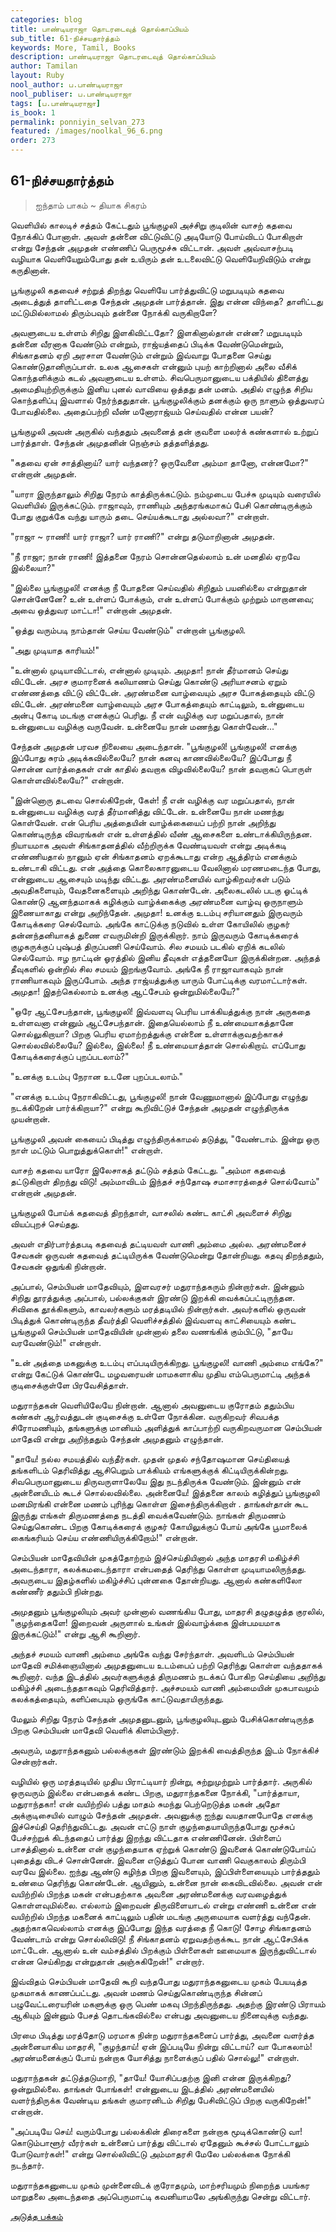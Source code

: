 ```yaml
---
categories: blog
title: பாண்டியராஜா தொடரடைவுத் தொல்காப்பியம்
sub_title: 61-நிச்சயதார்த்தம்
keywords: More, Tamil, Books
description: பாண்டியராஜா தொடரடைவுத் தொல்காப்பியம்
author: Tamilan
layout: Ruby
nool_author: ப.பாண்டியராஜா
nool_publiser: ப.பாண்டியராஜா
tags: [ப.பாண்டியராஜா]
is_book: 1
permalink: ponniyin_selvan_273
featured: /images/noolkal_96_6.png
order: 273
---
```



## 61-நிச்சயதார்த்தம்

> ஐந்தாம் பாகம் ~ தியாக சிகரம்

வெளியில் காலடிச் சத்தம் கேட்டதும் பூங்குழலி அச்சிறு குடிலின் வாசற் கதவை நோக்கிப் போனாள். அவள் தன்னை விட்டுவிட்டு அடியோடு போய்விடப் போகிறாள் என்று சேந்தன் அமுதன் எண்ணிப் பெருமூச்சு விட்டான். அவள் அவ்வாசற்படி வழியாக வெளியேறும்போது தன் உயிரும் தன் உடலைவிட்டு வெளியேறிவிடும் என்று கருதினான்.

பூங்குழலி கதவைச் சற்றுத் திறந்து வெளியே பார்த்துவிட்டு மறுபடியும் கதவை அடைத்துத் தாளிட்டதை சேந்தன் அமுதன் பார்த்தான். இது என்ன விந்தை? தாளிட்டது மட்டுமில்லாமல் திரும்பவும் தன்னை நோக்கி வருகிறாளே?

அவளுடைய உள்ளம் சிறிது இளகிவிட்டதோ? இளகினால்தான் என்ன? மறுபடியும் தன்னை வீரனாக வேண்டும் என்றும், ராஜ்யத்தைப் பிடிக்க வேண்டுமென்றும், சிங்காதனம் ஏறி அரசாள வேண்டும் என்றும் இவ்வாறு போதனை செய்து கொண்டுதானிருப்பாள். உலக ஆசைகள் என்னும் புயற் காற்றினால் அலை வீசிக் கொந்தளிக்கும் கடல் அவளுடைய உள்ளம். சிவபெருமானுடைய பக்தியில் திளைத்து அமைதியுற்றிருக்கும் இனிய புனல் வாவியை ஒத்தது தன் மனம். அதில் எழுந்த சிறிய கொந்தளிப்பு இவளால் நேர்ந்ததுதான். பூங்குழலிக்கும் தனக்கும் ஒரு நாளும் ஒத்துவரப் போவதில்லை. அதைப்பற்றி வீண் மனோராஜ்யம் செய்வதில் என்ன பயன்?

பூங்குழலி அவன் அருகில் வந்ததும் அவனைத் தன் குவளை மலர்க் கண்களால் உற்றுப் பார்த்தாள். சேந்தன் அமுதனின் நெஞ்சம் தத்தளித்தது.

"கதவை ஏன் சாத்தினாய்? யார் வந்தனர்? ஒருவேளை அம்மா தானோ, என்னமோ?" என்றான் அமுதன்.

"யாரா இருந்தாலும் சிறிது நேரம் காத்திருக்கட்டும். நம்முடைய பேச்சு முடியும் வரையில் வெளியில் இருக்கட்டும். ராஜாவும், ராணியும் அந்தரங்கமாகப் பேசி கொண்டிருக்கும் போது குறுக்கே வந்து யாரும் தடை செய்யக்கூடாது அல்லவா?" என்றாள்.

"ராஜா ~ ராணி! யார் ராஜா? யார் ராணி?" என்று தடுமாறினான் அமுதன்.

"நீ ராஜா; நான் ராணி! இத்தனை நேரம் சொன்னதெல்லாம் உன் மனதில் ஏறவே இல்லையா?"

"இல்லை பூங்குழலி! எனக்கு நீ போதனை செய்வதில் சிறிதும் பயனில்லை என்றுதான் சொன்னேனே? உன் உள்ளப் போக்கும், என் உள்ளப் போக்கும் முற்றும் மாறானவை; அவை ஒத்துவர மாட்டா!" என்றான் அமுதன்.

"ஒத்து வரும்படி நாம்தான் செய்ய வேண்டும்" என்றான் பூங்குழலி.

"அது முடியாத காரியம்!"

"உன்னால் முடியாவிட்டால், என்னால் முடியும். அமுதா! நான் தீர்மானம் செய்து விட்டேன். அரச குமாரனைக் கலியாணம் செய்து கொண்டு அரியாசனம் ஏறும் எண்ணத்தை விட்டு விட்டேன். அரண்மனை வாழ்வையும் அரச போகத்தையும் விட்டு விட்டேன். அரண்மனை வாழ்வையும் அரச போகத்தையும் காட்டிலும், உன்னுடைய அன்பு கோடி மடங்கு எனக்குப் பெரிது. நீ என் வழிக்கு வர மறுப்பதால், நான் உன்னுடைய வழிக்கு வருவேன். உன்னையே நான் மணந்து கொள்வேன்..."

சேந்தன் அமுதன் பரவச நிலையை அடைந்தான். "பூங்குழலி! பூங்குழலி! எனக்கு இப்போது சுரம் அடிக்கவில்லையே? நான் கனவு காணவில்லையே? இப்போது நீ சொன்ன வார்த்தைகள் என் காதில் தவறாக விழவில்லையே? நான் தவறாகப் பொருள் கொள்ளவில்லையே?" என்றான்.

"இன்னொரு தடவை சொல்கிறேன், கேள்! நீ என் வழிக்கு வர மறுப்பதால், நான் உன்னுடைய வழிக்கு வரத் தீர்மானித்து விட்டேன். உன்னையே நான் மணந்து கொள்வேன். என் பெரிய அத்தையின் வாழ்க்கையைப் பற்றி நான் அறிந்து கொண்டிருந்த விவரங்கள் என் உள்ளத்தில் வீண் ஆசைகளை உண்டாக்கியிருந்தன. நியாயமாக அவள் சிங்காதனத்தில் வீற்றிருக்க வேண்டியவள் என்று அடிக்கடி எண்ணியதால் நானும் ஏன் சிங்காதனம் ஏறக்கூடாது என்ற ஆத்திரம் எனக்கும் உண்டாகி விட்டது. என் அத்தை கொலைகாரனுடைய வேலினால் மரணமடைந்த போது, என்னுடைய ஆசையும் மடிந்து விட்டது. அரண்மனையில் வாழ்கிறவர்கள் படும் அவதிகளையும், வேதனைகளையும் அறிந்து கொண்டேன். அலைகடலில் படகு ஓட்டிக் கொண்டு ஆனந்தமாகக் கழிக்கும் வாழ்க்கைக்கு அரண்மனை வாழ்வு ஒருநாளும் இணையாகாது என்று அறிந்தேன். அமுதா! உனக்கு உடம்பு சரியானதும் இருவரும் கோடிக்கரை செல்வோம். அங்கே காட்டுக்கு நடுவில் உள்ள கோயிலில் குழகர் தன்னந்தனியாகத் துணை எவருமின்றி இருக்கிறார். நாம் இருவரும் கோடிக்கரைக் குழகருக்குப் புஷ்பத் திருப்பணி செய்வோம். சில சமயம் படகில் ஏறிக் கடலில் செல்வோம். ஈழ நாட்டின் ஓரத்தில் இனிய தீவுகள் எத்தனையோ இருக்கின்றன. அந்தத் தீவுகளில் ஒன்றில் சில சமயம் இறங்குவோம். அங்கே நீ ராஜாவாகவும் நான் ராணியாகவும் இருப்போம். அந்த ராஜ்யத்துக்கு யாரும் போட்டிக்கு வரமாட்டார்கள். அமுதா! இதற்கெல்லாம் உனக்கு ஆட்சேபம் ஒன்றுமில்லையே?"

"ஒரே ஆட்சேபந்தான், பூங்குழலி! இவ்வளவு பெரிய பாக்கியத்துக்கு நான் அருகதை உள்ளவனா என்னும் ஆட்சேபந்தான். இதையெல்லாம் நீ உண்மையாகத்தானே சொல்லுகிறாயா? பிறகு பெரிய ஏமாற்றத்துக்கு என்னை உள்ளாக்குவதற்காகச் சொல்லவில்லையே? இல்லை, இல்லை! நீ உண்மையாத்தான் சொல்கிறாய். எப்போது கோடிக்கரைக்குப் புறப்படலாம்?"

"உனக்கு உடம்பு நேரான உடனே புறப்படலாம்."

"எனக்கு உடம்பு நேராகிவிட்டது, பூங்குழலி! நான் வேணுமானால் இப்போது எழுந்து நடக்கிறேன் பார்க்கிறாயா?" என்று கூறிவிட்டுச் சேந்தன் அமுதன் எழுந்திருக்க முயன்றான்.

பூங்குழலி அவன் கையைப் பிடித்து எழுந்திருக்காமல் தடுத்து, "வேண்டாம். இன்று ஒரு நாள் மட்டும் பொறுத்துக்கொள்!" என்றாள்.

வாசற் கதவை யாரோ இலேசாகத் தட்டும் சத்தம் கேட்டது. "அம்மா கதவைத் தட்டுகிறாள் திறந்து விடு! அம்மாவிடம் இந்தச் சந்தோஷ சமாசாரத்தைச் சொல்வோம்" என்றான் அமுதன்.

பூங்குழலி போய்க் கதவைத் திறந்தாள், வாசலில் கண்ட காட்சி அவளைச் சிறிது வியப்புறச் செய்தது.

அவள் எதிர்பார்த்தபடி கதவைத் தட்டியவள் வாணி அம்மை அல்ல. அரண்மனைச் சேவகன் ஒருவன் கதவைத் தட்டியிருக்க வேண்டுமென்று தோன்றியது. கதவு திறந்ததும், சேவகன் ஒதுங்கி நின்றான்.

அப்பால், செம்பியன் மாதேவியும், இளவரசர் மதுராந்தகரும் நின்றார்கள். இன்னும் சிறிது தூரத்துக்கு அப்பால், பல்லக்குகள் இரண்டு இறக்கி வைக்கப்பட்டிருந்தன. சிவிகை தூக்கிகளும், காவலர்களும் மரத்தடியில் நின்றார்கள். அவர்களில் ஒருவன் பிடித்துக் கொண்டிருந்த தீவர்த்தி வெளிச்சத்தில் இவ்வளவு காட்சியையும் கண்ட பூங்குழலி செம்பியன் மாதேவியின் முன்னால் தலை வணங்கிக் கும்பிட்டு, "தாயே வரவேண்டும்!" என்றாள்.

"உன் அத்தை மகனுக்கு உடம்பு எப்படியிருக்கிறது. பூங்குழலி! வாணி அம்மை எங்கே?" என்று கேட்டுக் கொண்டே மழவரையன் மாமகளாகிய முதிய எம்பெருமாட்டி அந்தக் குடிசைக்குள்ளே பிரவேசித்தாள்.

மதுராந்தகன் வெளியிலேயே நின்றான். ஆனால் அவனுடைய குரோதம் ததும்பிய கண்கள் ஆர்வத்துடன் குடிசைக்கு உள்ளே நோக்கின. வருகிறவர் சிவபக்த சிரோமணியும், தங்களுக்கு மானியம் அளித்துக் காப்பாற்றி வருகிறவருமான செம்பியன் மாதேவி என்று அறிந்ததும் சேந்தன் அமுதனும் எழுந்தான்.

"தாயே! நல்ல சமயத்தில் வந்தீர்கள். முதன் முதல் சந்தோஷமான செய்தியைத் தங்களிடம் தெரிவித்து ஆசிபெறும் பாக்கியம் எங்களுக்குக் கிட்டியிருக்கின்றது. சிவபெருமானுடைய திருவருளாலேயே இது நடந்திருக்க வேண்டும். இன்னும் என் அன்னையிடம் கூடச் சொல்லவில்லை. அன்னையே! இத்தனை காலம் கழித்துப் பூங்குழலி மனமிரங்கி என்னை மணம் புரிந்து கொள்ள இசைந்திருக்கிறாள் . தாங்கள்தான் கூட இருந்து எங்கள் திருமணத்தை நடத்தி வைக்கவேண்டும். நாங்கள் திருமணம் செய்துகொண்ட பிறகு கோடிக்கரைக் குழகர் கோயிலுக்குப் போய் அங்கே பூமாலைக் கைங்கரியம் செய்ய எண்ணியிருக்கிறோம்!" என்றான்.

செம்பியன் மாதேவியின் முகத்தோற்றம் இச்செய்தியினால் அந்த மாதரசி மகிழ்ச்சி அடைந்தாரா, கலக்கமடைந்தாரா என்பதைத் தெரிந்து கொள்ள முடியாமலிருந்தது. அவருடைய இதழ்களில் மகிழ்ச்சிப் புன்னகை தோன்றியது. ஆனால் கண்களிலோ கண்ணீர் ததும்பி நின்றது.

அமுதனும் பூங்குழலியும் அவர் முன்னால் வணங்கிய போது, மாதரசி தழுதழுத்த குரலில், "குழந்தைகளே! இறைவன் அருளால் உங்கள் இல்வாழ்க்கை இன்பமயமாக இருக்கட்டும்!" என்று ஆசி கூறினார்.

அந்தச் சமயம் வாணி அம்மை அங்கே வந்து சேர்ந்தாள். அவளிடம் செம்பியன் மாதேவி சமிக்ஞையினால் அமுதனுடைய உடம்பைப் பற்றி தெரிந்து கொள்ள வந்ததாகக் கூறினார். வந்த இடத்தில் அவர்களுக்குத் திருமணம் நடக்கப் போகிற செய்தியை அறிந்து மகிழ்ச்சி அடைந்ததாகவும் தெரிவித்தார். அச்சமயம் வாணி அம்மையின் முகபாவமும் கலக்கத்தையும், களிப்பையும் ஒருங்கே காட்டுவதாயிருந்தது.

மேலும் சிறிது நேரம் சேந்தன் அமுதனுடனும், பூங்குழலியுடனும் பேசிக்கொண்டிருந்த பிறகு செம்பியன் மாதேவி வெளிக் கிளம்பினார்.

அவரும், மதுராந்தகனும் பல்லக்குகள் இரண்டும் இறக்கி வைத்திருந்த இடம் நோக்கிச் சென்றார்கள்.

வழியில் ஒரு மரத்தடியில் முதிய பிராட்டியார் நின்று, சுற்றுமுற்றும் பார்த்தார். அருகில் ஒருவரும் இல்லை என்பதைக் கண்ட பிறகு, மதுராந்தகனை நோக்கி, "பார்த்தாயா, மதுராந்தகா! என் வயிற்றில் பத்து மாதம் சுமந்து பெற்றெடுத்த மகன் அதோ அக்குடிசையில் வாழும் சேந்தன் அமுதன். அவனுக்கு ஐந்து வயதானபோதே எனக்கு இச்செய்தி தெரிந்துவிட்டது. அவன் எட்டு நாள் குழந்தையாயிருந்தபோது மூச்சுப் பேச்சற்றுக் கிடந்ததைப் பார்த்து இறந்து விட்டதாக எண்ணினேன். பிள்ளைப் பாசத்தினால் உன்னை என் குழந்தையாக ஏற்றுக் கொண்டு இவனைக் கொண்டுபோய்ப் புதைத்து விடச் சொன்னேன். இவனை எடுத்துப் போன வாணி வெகுகாலம் திரும்பி வரவே இல்லை. ஐந்து ஆண்டு கழிந்த பிறகு இவளையும், இப்பிள்ளையையும் பார்த்ததும் உண்மை தெரிந்து கொண்டேன். ஆயினும், உன்னை நான் கைவிடவில்லை. அவன் என் வயிற்றில் பிறந்த மகன் என்பதற்காக அவனை அரண்மனைக்கு வரவழைத்துக் கொள்ளவுமில்லை. எல்லாம் இறைவன் திருவிளையாடல் என்று எண்ணி உன்னை என் வயிற்றில் பிறந்த மகனைக் காட்டிலும் பதின் மடங்கு அருமையாக வளர்த்து வந்தேன். அதற்காகவெல்லாம் எனக்கு இப்போது இந்த வரத்தை நீ கொடு! சோழ சிங்காதனம் வேண்டாம் என்று சொல்லிவிடு! நீ சிங்காதனம் ஏறுவதற்குக்கூட நான் ஆட்சேபிக்க மாட்டேன். ஆனால் உன் வம்சத்தில் பிறக்கும் பிள்ளைகள் ஊமையாக இருந்துவிட்டால் என்ன செய்கிறது என்றுதான் அஞ்சுகிறேன்!" என்றார்.

இவ்விதம் செம்பியன் மாதேவி கூறி வந்தபோது மதுராந்தகனுடைய முகம் பேயடித்த முகமாகக் காணப்பட்டது. அவன் மணம் செய்துகொண்டிருந்த சின்னப் பழுவேட்டரையரின் மகளுக்கு ஒரு பெண் மகவு பிறந்திருந்தது. அதற்கு இரண்டு பிராயம் ஆகியும் இன்னும் பேசத் தொடங்கவில்லை என்பது அவனுடைய நினைவுக்கு வந்தது.

பிரமை பிடித்து மரத்தோடு மரமாக நின்ற மதுராந்தகனைப் பார்த்து, அவனை வளர்த்த அன்னையாகிய மாதரசி, "குழந்தாய்! ஏன் இப்படியே நின்று விட்டாய்? வா போகலாம்! அரண்மனைக்குப் போய் நன்றாக யோசித்து நாளைக்குப் பதில் சொல்லு!" என்றாள்.

மதுராந்தகன் தட்டுத்தடுமாறி, "தாயே! யோசிப்பதற்கு இனி என்ன இருக்கிறது? ஒன்றுமில்லை. தாங்கள் போங்கள்! என்னுடைய இடத்தில் அரண்மனையில் வளர்ந்திருக்க வேண்டிய தங்கள் குமாரனிடம் சிறிது பேசிவிட்டுப் பிறகு வருகிறேன்!" என்றான்.

"அப்படியே செய்! வரும்போது பல்லக்கின் திரைகளை நன்றாக மூடிக்கொண்டு வா! கொடும்பாளூர் வீரர்கள் உன்னைப் பார்த்து விட்டால் ஏதேனும் கூச்சல் போட்டாலும் போடுவார்கள்!" என்று சொல்லிவிட்டு அம்மாதரசி மேலே பல்லக்கை நோக்கி நடந்தார்.

மதுராந்தகனுடைய முகம் முன்னைவிடக் குரோதமும், மாற்சரியமும் நிறைந்த பயங்கர மாறுதலை அடைந்ததை அப்பெருமாட்டி கவனியாமலே அங்கிருந்து சென்று விட்டார்.

[அடுத்த பக்கம்](ponniyin_selvan_274)